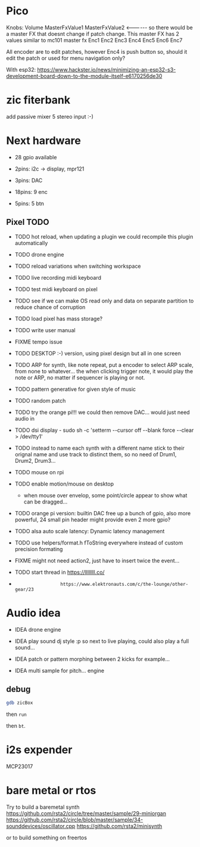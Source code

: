 # Pico

Knobs:
Volume MasterFxValue1 MasterFxValue2  <------ so there would be a master FX that doesnt change if patch change. This master FX has 2 values similar to mc101 master fx
Enc1 Enc2 Enc3 Enc4
Enc5 Enc6 Enc7

All encoder are to edit patches, however Enc4 is push button so, should it edit the patch or used for menu navigation only?

With esp32:
https://www.hackster.io/news/minimizing-an-esp32-s3-development-board-down-to-the-module-itself-e6170256de30

# zic fiterbank

add passive mixer 5 stereo input :-)

# Next hardware

- 28 gpio available

- 2pins: i2c -> display, mpr121
- 3pins: DAC
- 18pins: 9 enc
- 5pins: 5 btn

## Pixel TODO

- TODO hot reload, when updating a plugin we could recompile this plugin automatically

- TODO drone engine

- TODO reload variations when switching workspace

- TODO live recording midi keyboard
- TODO test midi keyboard on pixel

- TODO see if we can make OS read only and data on separate partition to reduce chance of corruption

- TODO load pixel has mass storage?

- TODO write user manual

- FIXME tempo issue

- TODO DESKTOP :-) version, using pixel design but all in one screen

- TODO ARP for synth, like note repeat, put a encoder to select ARP scale, from none to whatever... the when clicking trigger note, it would play the note or ARP, no matter if sequencer is playing or not.

- TODO pattern generative for given style of music
- TODO random patch

- TODO try the orange pi!!! we could then remove DAC... would just need audio in

- TODO dsi display
      - sudo sh -c 'setterm --cursor off --blank force --clear > /dev/tty1'

- TODO instead to name each synth with a different name stick to their orignal name and use track to distinct them, so no need of Drum1, Drum2, Drum3...

- TODO mouse on rpi
- TODO enable motion/mouse on desktop
  - when mouse over envelop, some point/circle appear to show what can be dragged...

- TODO orange pi version: builtin DAC free up a bunch of gpio, also more powerful, 24 small pin header might provide even 2 more gpio?

- TODO alsa auto scale latency: Dynamic latency management

- TODO use helpers/format.h fToString everywhere instead of custom precision formating

- FIXME might not need action2, just have to insert twice the event...

- TODO start thread in https://llllllll.co/
-                      https://www.elektronauts.com/c/the-lounge/other-gear/23

# Audio idea

- IDEA drone engine

- IDEA play sound dj style :p so next to live playing, could also play a full sound...

- IDEA patch or pattern morphing between 2 kicks for example...

- IDEA multi sample for pitch... engine

## debug

```sh
gdb zicBox
```

then `run`


then `bt`.

# i2s expender

MCP23017

# bare metal or rtos

Try to build a baremetal synth https://github.com/rsta2/circle/tree/master/sample/29-miniorgan
                               https://github.com/rsta2/circle/blob/master/sample/34-sounddevices/oscillator.cpp
                               https://github.com/rsta2/minisynth

or to build something on freertos